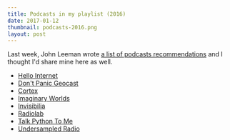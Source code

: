 ```yaml
---
title: Podcasts in my playlist (2016)
date: 2017-01-12
thumbnail: podcasts-2016.png
layout: post
---
```


Last week, John Leeman wrote
[a list of podcasts recommendations](http://www.johnrleeman.com/2017/01/03/podcasts-im-listening-to/)
and I thought I'd share mine here as well.

* [Hello Internet](http://www.hellointernet.fm/)
* [Don't Panic Geocast](http://www.dontpanicgeocast.com/)
* [Cortex](https://www.relay.fm/cortex)
* [Imaginary Worlds](http://www.imaginaryworldspodcast.org/)
* [Invisibilia](http://www.npr.org/podcasts/510307/invisibilia)
* [Radiolab](http://www.radiolab.org/)
* [Talk Python To Me](https://talkpython.fm/)
* [Undersampled Radio](https://undersampledrad.io/)


